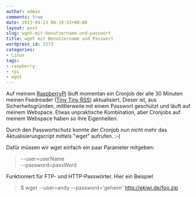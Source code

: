 ```yaml
---
author: admin
comments: true
date: 2013-04-23 06:10:53+00:00
layout: post
slug: wget-mit-benutzername-und-passwort
title: wget mit Benutzername und Passwort
wordpress_id: 1573
categories:
- Linux
tags:
- raspberry
- rpi
- wget
---
```


Auf meinem [RaspberryPi](http://www.amazon.de/gp/product/B008PT4GGC/ref=as_li_ss_tl?ie=UTF8&camp=1638&creative=19454&creativeASIN=B008PT4GGC&linkCode=as2&tag=ekiwide0b-21) läuft momentan ein Cronjob der alle 30 Minuten meinen Feedreader ([Tiny Tiny RSS](http://tt-rss.org/redmine/projects/tt-rss/wiki)) aktualisiert. Dieser ist, aus Sicherheitsgründen, mittlerweile mit einem Passwort geschützt und läuft auf meinem Webspace. Etwas unpraktische Kombination, aber Cronjobs auf meinem Webspace haben so ihre Eigenheiten.




Durch den Passwortschutz konnte der Cronjob nun nicht mehr das Aktualisierungscript mittels "wget" aufrufen. :-(




Dafür müssen wir wget einfach ein paar Parameter mitgeben:




> 

> 
> --user=userName  
--password=passWord
> 
> 





Funktioniert für FTP- und HTTP-Passwörter. Hier ein Beispiel




> 

> 
> $ wget --user=andy --password='geheim' http://ekiwi.de/foo.zip
> 
> 

